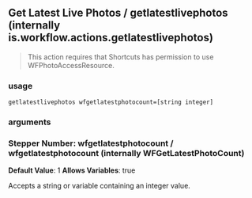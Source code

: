 
## Get Latest Live Photos / getlatestlivephotos (internally is.workflow.actions.getlatestlivephotos)


> This action requires that Shortcuts has permission to use WFPhotoAccessResource.

### usage
`getlatestlivephotos wfgetlatestphotocount=[string integer]`

### arguments
### Stepper Number: wfgetlatestphotocount / wfgetlatestphotocount (internally WFGetLatestPhotoCount)
**Default Value**: 1
**Allows Variables**: true


Accepts a string 
or variable
containing an integer value.
